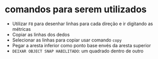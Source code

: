 # comandos para serem utilizados 

- Utilizar `F8` para desenhar linhas para cada direção e ir digitando as métricas <br> 
- Copiar as linhas dos dedos <br> 
- Selecionar as linhas para copiar usar comando `copy` <br> 
- Pegar a aresta inferior como ponto base envés da aresta superior <br>
- `DEIXAR OBJECT SNAP HABILITADO`: um quadrado dentro de outro
